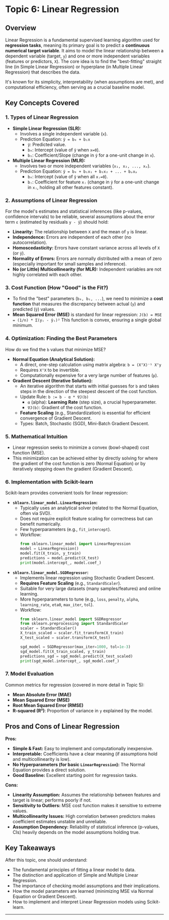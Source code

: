 # Topic 6: Linear Regression

## Overview

Linear Regression is a fundamental supervised learning algorithm used for **regression tasks**, meaning its primary goal is to predict a **continuous numerical target variable**. It aims to model the linear relationship between a dependent variable (target, `y`) and one or more independent variables (features or predictors, `X`). The core idea is to find the "best-fitting" straight line (in Simple Linear Regression) or hyperplane (in Multiple Linear Regression) that describes the data.

It's known for its simplicity, interpretability (when assumptions are met), and computational efficiency, often serving as a crucial baseline model.

## Key Concepts Covered

### 1. Types of Linear Regression

* **Simple Linear Regression (SLR):**
    * Involves a single independent variable (`x`).
    * Prediction Equation: `ŷ = b₀ + b₁x`
        * `ŷ`: Predicted value.
        * `b₀`: Intercept (value of `ŷ` when `x=0`).
        * `b₁`: Coefficient/Slope (change in `ŷ` for a one-unit change in `x`).
* **Multiple Linear Regression (MLR):**
    * Involves two or more independent variables (`x₁, x₂, ..., xₚ`).
    * Prediction Equation: `ŷ = b₀ + b₁x₁ + b₂x₂ + ... + bₚxₚ`
        * `b₀`: Intercept (value of `ŷ` when all `xⱼ=0`).
        * `bⱼ`: Coefficient for feature `xⱼ` (change in `ŷ` for a one-unit change in `xⱼ`, holding all other features constant).

### 2. Assumptions of Linear Regression

For the model's estimates and statistical inferences (like p-values, confidence intervals) to be reliable, several assumptions about the error term `ε` (estimated by residuals `y - ŷ`) should hold:

* **Linearity:** The relationship between `X` and the mean of `y` is linear.
* **Independence:** Errors are independent of each other (no autocorrelation).
* **Homoscedasticity:** Errors have constant variance across all levels of `X` (or `ŷ`).
* **Normality of Errors:** Errors are normally distributed with a mean of zero (especially important for small samples and inference).
* **No (or Little) Multicollinearity (for MLR):** Independent variables are not highly correlated with each other.

### 3. Cost Function (How "Good" is the Fit?)

* To find the "best" parameters (`b₀, b₁, ...`), we need to minimize a **cost function** that measures the discrepancy between actual (`y`) and predicted (`ŷ`) values.
* **Mean Squared Error (MSE)** is standard for linear regression:
    `J(b) = MSE = (1/n) * Σ(yᵢ - ŷᵢ)²`
    This function is convex, ensuring a single global minimum.

### 4. Optimization: Finding the Best Parameters

How do we find the `b` values that minimize MSE?

* **Normal Equation (Analytical Solution):**
    * A direct, one-step calculation using matrix algebra:
        `b = (XᵀX)⁻¹ Xᵀy`
    * Requires `XᵀX` to be invertible.
    * Computationally expensive for a very large number of features (`p`).
* **Gradient Descent (Iterative Solution):**
    * An iterative algorithm that starts with initial guesses for `b` and takes steps in the direction of the steepest descent of the cost function.
    * Update Rule: `b := b - α * ∇J(b)`
        * `α` (alpha): **Learning Rate** (step size), a crucial hyperparameter.
        * `∇J(b)`: Gradient of the cost function.
    * **Feature Scaling** (e.g., Standardization) is essential for efficient convergence of Gradient Descent.
    * Types: Batch, Stochastic (SGD), Mini-Batch Gradient Descent.

### 5. Mathematical Intuition

* Linear regression seeks to minimize a convex (bowl-shaped) cost function (MSE).
* This minimization can be achieved either by directly solving for where the gradient of the cost function is zero (Normal Equation) or by iteratively stepping down the gradient (Gradient Descent).

### 6. Implementation with Scikit-learn

Scikit-learn provides convenient tools for linear regression:

* **`sklearn.linear_model.LinearRegression`:**
    * Typically uses an analytical solver (related to the Normal Equation, often via SVD).
    * Does not require explicit feature scaling for correctness but can benefit numerically.
    * Few hyperparameters (e.g., `fit_intercept`).
    * Workflow:
        ```python
        from sklearn.linear_model import LinearRegression
        model = LinearRegression()
        model.fit(X_train, y_train)
        predictions = model.predict(X_test)
        print(model.intercept_, model.coef_)
        ```
* **`sklearn.linear_model.SGDRegressor`:**
    * Implements linear regression using Stochastic Gradient Descent.
    * **Requires Feature Scaling** (e.g., `StandardScaler`).
    * Suitable for very large datasets (many samples/features) and online learning.
    * More hyperparameters to tune (e.g., `loss`, `penalty`, `alpha`, `learning_rate`, `eta0`, `max_iter`, `tol`).
    * Workflow:
        ```python
        from sklearn.linear_model import SGDRegressor
        from sklearn.preprocessing import StandardScaler
        scaler = StandardScaler()
        X_train_scaled = scaler.fit_transform(X_train)
        X_test_scaled = scaler.transform(X_test)

        sgd_model = SGDRegressor(max_iter=1000, tol=1e-3)
        sgd_model.fit(X_train_scaled, y_train)
        predictions_sgd = sgd_model.predict(X_test_scaled)
        print(sgd_model.intercept_, sgd_model.coef_)
        ```

### 7. Model Evaluation

Common metrics for regression (covered in more detail in Topic 5):

* **Mean Absolute Error (MAE)**
* **Mean Squared Error (MSE)**
* **Root Mean Squared Error (RMSE)**
* **R-squared (R²)**: Proportion of variance in `y` explained by the model.

## Pros and Cons of Linear Regression

**Pros:**
* **Simple & Fast:** Easy to implement and computationally inexpensive.
* **Interpretable:** Coefficients have a clear meaning (if assumptions hold and multicollinearity is low).
* **No Hyperparameters (for basic `LinearRegression`):** The Normal Equation provides a direct solution.
* **Good Baseline:** Excellent starting point for regression tasks.

**Cons:**
* **Linearity Assumption:** Assumes the relationship between features and target is linear; performs poorly if not.
* **Sensitivity to Outliers:** MSE cost function makes it sensitive to extreme values.
* **Multicollinearity Issues:** High correlation between predictors makes coefficient estimates unstable and unreliable.
* **Assumption Dependency:** Reliability of statistical inference (p-values, CIs) heavily depends on the model assumptions holding true.

## Key Takeaways

After this topic, one should understand:
* The fundamental principles of fitting a linear model to data.
* The distinction and application of Simple and Multiple Linear Regression.
* The importance of checking model assumptions and their implications.
* How the model parameters are learned (minimizing MSE via Normal Equation or Gradient Descent).
* How to implement and interpret Linear Regression models using Scikit-learn.

---